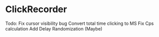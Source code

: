 # ClickRecorder
Todo:
Fix cursor visibility bug
Convert total time clicking to MS
Fix Cps calculation
Add Delay Randomization (Maybe)

